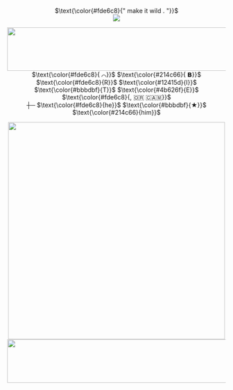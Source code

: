 <p align="center">
$\text{\color{#fde6c8}{" make it wild . "}}$ <br>
  <img src="https://file.garden/Ztfe_nOngl0iXHfk/Untitled38_20250425141418.png"/>
</p>
<p align="center">
  <img src="https://file.garden/Ztfe_nOngl0iXHfk/Untitled42_20250425141657.png" width="750" height="100"/><br>
$\text{\color{#fde6c8}{ ⌒}}$ $\text{\color{#214c66}{ 𝗕}}$ $\text{\color{#fde6c8}{R}}$ $\text{\color{#12415d}{I}}$ $\text{\color{#bbbdbf}{T}}$ $\text{\color{#4b626f}{E}}$ $\text{\color{#fde6c8}{, ​🇴​​🇷​ ​🇨​​🇦​​🇲​}}$<br>
┼─ $\text{\color{#fde6c8}{he}}$ $\text{\color{#bbbdbf}{★}}$ $\text{\color{#214c66}{him}}$ 
</p>
<p align="center">
<img src="https://file.garden/Ztfe_nOngl0iXHfk/Untitled1962_20250425141519.png" width="500" height="500"/><br>
  <img src="https://file.garden/Ztfe_nOngl0iXHfk/Untitled42_20250425141652.png" width="750" height="100"/>
</p>
